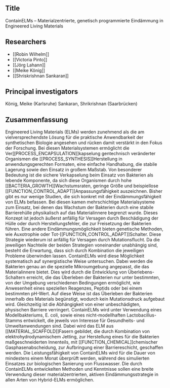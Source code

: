 ## Title
ContainELMs – Materialzentrierte, genetisch programmierte Eindämmung in Engineered Living Materials

## Researchers
- [[Robin Wilhelm]]
- [[Victoria Pinto]]
- [[Jörg Lahann]]
- [[Meike König]]
- [[Shriskrishnan Sankaran]]

## Principal investigators
König, Meike (Karlsruhe)
Sankaran, Shrikrishnan (Saarbrücken)

## Zusammenfassung
Engineered Living Materials (ELMs) werden zunehmend als die am vielversprechendste Lösung für die praktische Anwendbarkeit der synthetischen Biologie angesehen und rücken damit verstärkt in den Fokus der Forschung. Bei diesen Materialsystemen ermöglicht die Ver[[PROCESS_ENCAPSULATION]]kapselung gentechnisch veränderter Organismen die [[PROCESS_SYNTHESIS]]Herstellung in anwendungsgerechten Formaten, eine einfache Handhabung, die stabile Lagerung sowie den Einsatz in großem Maßstab. Von besonderer Bedeutung ist die sichere Verkapselung beim Einsatz von Bakterien als lebende Komponente, da sich diese Organismen durch hohe [[BACTERIA_GROWTH]]Wachstumsraten, geringe Größe und beispiellose [[FUNCTION_CONTROL_ADAPT]]Anpassungsfähigkeit auszeichnen. Bisher gibt es nur wenige Studien, die sich konkret mit der Eindämmungsfähigkeit von ELMs befassen. Bei diesen kamen mehrschichtige Materialsysteme zum Einsatz, bei denen das Wachstum der Bakterien durch eine stabile Barrierehülle physikalisch auf das Materialinnere begrenzt wurde. Dieses Konzept ist jedoch äußerst anfällig für Versagen durch Beschädigung der Hülle oder durch Herstellungsfehler, die zur Freisetzung der Bakterien führen. Eine andere Eindämmungsmöglichkeit bieten genetische Methoden, wie Auxotrophie oder Tot-[[FUNCTION_CONTROL_ADAPT]]Schalter. Diese Strategie wiederum ist anfällig für Versagen durch Mutationsflucht. Da die jeweiligen Nachteile der beiden Strategien voneinander unabhängig sind, besteht die Erwartung, dass sich durch Kombination die jeweiligen Probleme überwinden lassen. ContainELMs wird diese Möglichkeit systematisch auf synergistische Weise untersuchen. Dabei werden die Bakterien genau an die spezielle Mikroumgebung angepasst, die das Materialinnere bietet. Dies wird durch die Entwicklung von Überlebens-Schaltern erreicht, die das Überleben der Bakterien nur unter bestimmten, von der Umgebung verschiedenen Bedingungen ermöglicht, wie Anwesenheit eines speziellen Reagenzes, Peptids oder bei einem bestimmten pH-Wert. Auf diese Weise ist das Überleben der Bakterien innerhalb des Materials begünstigt, wodurch kein Mutationsdruck aufgebaut wird. Gleichzeitig ist die Abhängigkeit von einer unbeschädigten, physischen Barriere verringert. ContainELMs wird unter Verwendung eines Modellbakteriums, E. coli, sowie eines nicht-modellhaften Lactobacillus-Stamms entwickelt, die jeweils von Interesse für Gesundheits- und Umweltanwendungen sind. Dabei wird das ELM aus [[MATERIAL_SCAFFOLD]]Fasern gebildet, die durch Kombination von elektrohydrodynamischem Jetting, zur Herstellung eines für die Bakterien maßgeschneiderten Innenteils, mit [[FUNCTION_CHEMICAL]]chemischer Gasphasenabscheidung, zur Aufbringung einer Barriereschicht, geschaffen werden. Die Leistungsfähigkeit von ContainELMs wird für die Dauer von mindestens einem Monat überprüft werden, während des simulierten Einsatzes zur biologischen Sanierung von Flusswasser. Die durch ContainELMs entwickelten Methoden und Kenntnisse sollen eine breite Verwendung dieser materialzentrierten, aktiven Eindämmungsstrategie in allen Arten von Hybrid-ELMs ermöglichen.
